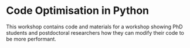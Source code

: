 # Code Optimisation in Python

This workshop contains code and materials for a workshop showing PhD students and postdoctoral researchers how they can modify their code to be more performant. 